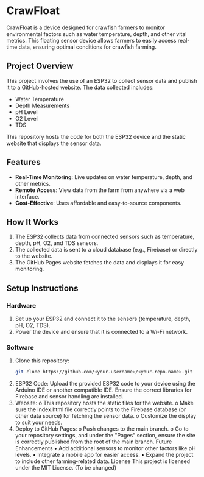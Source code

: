 # CrawFloat 

CrawFloat is a device designed for crawfish farmers to monitor environmental factors such as water temperature, depth, and other vital metrics. This floating sensor device allows farmers to easily access real-time data, ensuring optimal conditions for crawfish farming.

## Project Overview
This project involves the use of an ESP32 to collect sensor data and publish it to a GitHub-hosted website. The data collected includes:
- Water Temperature
- Depth Measurements
- pH Level
- O2 Level
- TDS

This repository hosts the code for both the ESP32 device and the static website that displays the sensor data.

## Features
- **Real-Time Monitoring**: Live updates on water temperature, depth, and other metrics.
- **Remote Access**: View data from the farm from anywhere via a web interface.
- **Cost-Effective**: Uses affordable and easy-to-source components.

## How It Works
1. The ESP32 collects data from connected sensors such as temperature, depth, pH, O2, and TDS sensors.
2. The collected data is sent to a cloud database (e.g., Firebase) or directly to the website.
3. The GitHub Pages website fetches the data and displays it for easy monitoring.

## Setup Instructions

### Hardware
1. Set up your ESP32 and connect it to the sensors (temperature, depth, pH, O2, TDS).
2. Power the device and ensure that it is connected to a Wi-Fi network.

### Software
1. Clone this repository:
   ```bash
   git clone https://github.com/<your-username>/<your-repo-name>.git
2.	ESP32 Code:
Upload the provided ESP32 code to your device using the Arduino IDE or another compatible IDE. Ensure the correct libraries for Firebase and sensor handling are installed.
3.	Website:
o	This repository hosts the static files for the website.
o	Make sure the index.html file correctly points to the Firebase database (or other data source) for fetching the sensor data.
o	Customize the display to suit your needs.
4.	Deploy to GitHub Pages:
o	Push changes to the main branch.
o	Go to your repository settings, and under the "Pages" section, ensure the site is correctly published from the root of the main branch.
Future Enhancements
•	Add additional sensors to monitor other factors like pH levels.
•	Integrate a mobile app for easier access.
•	Expand the project to include other farming-related data.
License
This project is licensed under the MIT License. (To be changed)
